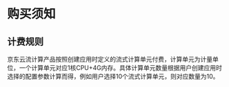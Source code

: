 # 购买须知<br>
## 计费规则
京东云流计算产品按照创建应用时定义的流式计算单元付费，计算单元为计量单位，一个计算单元对应1核CPU+4G内存。具体计算单元数量根据用户创建应用时选择的配置参数计算而得，例如用户选择10个流式计算单元，则对应数量为10。
